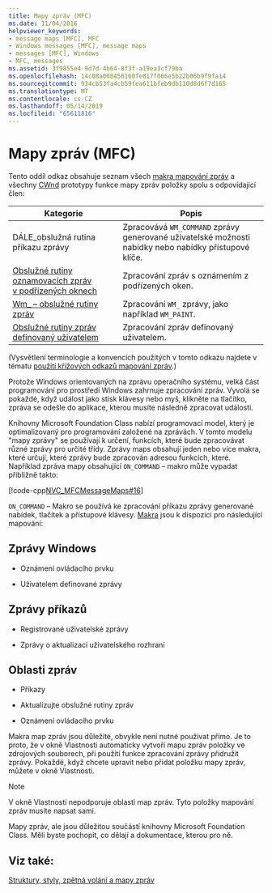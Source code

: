 ```yaml
---
title: Mapy zpráv (MFC)
ms.date: 11/04/2016
helpviewer_keywords:
- message maps [MFC], MFC
- Windows messages [MFC], message maps
- messages [MFC], Windows
- MFC, messages
ms.assetid: 3f9855e4-9d7d-4b64-8f3f-a19ea3cf79ba
ms.openlocfilehash: 14c08a008456160fe817f066e5b22b06b9f9fa14
ms.sourcegitcommit: 934cb53fa4cb59fea611bfeb9db110d8d6f7d165
ms.translationtype: MT
ms.contentlocale: cs-CZ
ms.lasthandoff: 05/14/2019
ms.locfileid: "65611816"
---
```

# <a name="message-maps-mfc"></a>Mapy zpráv (MFC)

Tento oddíl odkaz obsahuje seznam všech [makra mapování zpráv](../../mfc/reference/message-map-macros-mfc.md) a všechny [CWnd](../../mfc/reference/cwnd-class.md) prototypy funkce mapy zpráv položky spolu s odpovídající člen:

|Kategorie|Popis|
|--------------|-----------------|
|DÁLE\_obslužná rutina příkazu zprávy|Zpracovává `WM_COMMAND` zprávy generované uživatelské možnosti nabídky nebo nabídky přístupové klíče.|
|[Obslužné rutiny oznamovacích zpráv v podřízených oknech](../../mfc/reference/child-window-notification-message-handlers.md)|Zpracování zpráv s oznámením z podřízených oken.|
|[Wm_ – obslužné rutiny zpráv](../../mfc/reference/handlers-for-wm-messages.md)|Zpracování `WM_` zprávy, jako například `WM_PAINT`.|
|[Obslužné rutiny zpráv definovaný uživatelem](../../mfc/reference/user-defined-handlers.md)|Zpracování zpráv definovaný uživatelem.|

(Vysvětlení terminologie a konvencích použitých v tomto odkazu najdete v tématu [použití křížových odkazů mapování zpráv](../../mfc/reference/how-to-use-the-message-map-cross-reference.md).)

Protože Windows orientovaných na zprávu operačního systému, velká část programování pro prostředí Windows zahrnuje zpracování zpráv. Vyvolá se pokaždé, když událost jako stisk klávesy nebo myš, klikněte na tlačítko, zpráva se odešle do aplikace, kterou musíte následně zpracovat události.

Knihovny Microsoft Foundation Class nabízí programovací model, který je optimalizovaný pro programování založené na zprávách. V tomto modelu "mapy zprávy" se používají k určení, funkcích, které bude zpracovávat různé zprávy pro určité třídy. Zprávy maps obsahují jeden nebo více makra, které určují, které zprávy bude zpracován adresou funkcích, které. Například zpráva mapy obsahující `ON_COMMAND` – makro může vypadat přibližně takto:

[!code-cpp[NVC_MFCMessageMaps#16](../../mfc/reference/codesnippet/cpp/message-maps-mfc_1.cpp)]

`ON_COMMAND` – Makro se používá ke zpracování příkazu zprávy generované nabídek, tlačítek a přístupové klávesy. [Makra](../../mfc/reference/message-map-macros-mfc.md) jsou k dispozici pro následující mapování:

## <a name="windows-messages"></a>Zprávy Windows

- Oznámení ovládacího prvku

- Uživatelem definované zprávy

## <a name="command-messages"></a>Zprávy příkazů

- Registrované uživatelské zprávy

- Zprávy o aktualizaci uživatelského rozhraní

## <a name="ranges-of-messages"></a>Oblasti zpráv

- Příkazy

- Aktualizujte obslužné rutiny zpráv

- Oznámení ovládacího prvku

Makra map zpráv jsou důležité, obvykle není nutné používat přímo. Je to proto, že v okně Vlastnosti automaticky vytvoří mapu zpráv položky ve zdrojových souborech, při použití funkce zpracování zprávy přidružit zprávy. Pokaždé, když chcete upravit nebo přidat položku mapy zpráv, můžete v okně Vlastnosti.

> [!NOTE]
>  V okně Vlastnosti nepodporuje oblasti map zpráv. Tyto položky mapování zpráv musíte napsat sami.

Mapy zpráv, ale jsou důležitou součástí knihovny Microsoft Foundation Class. Měli byste pochopit, co dělají a dokumentace, kterou pro ně.

## <a name="see-also"></a>Viz také:

[Struktury, styly, zpětná volání a mapy zpráv](../../mfc/reference/structures-styles-callbacks-and-message-maps.md)
